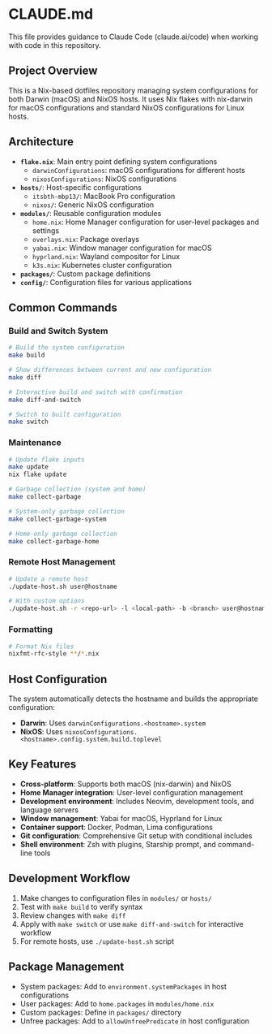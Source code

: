 # CLAUDE.md

This file provides guidance to Claude Code (claude.ai/code) when working with code in this repository.

## Project Overview

This is a Nix-based dotfiles repository managing system configurations for both Darwin (macOS) and NixOS hosts. It uses Nix flakes with nix-darwin for macOS configurations and standard NixOS configurations for Linux hosts.

## Architecture

- **`flake.nix`**: Main entry point defining system configurations
  - `darwinConfigurations`: macOS configurations for different hosts
  - `nixosConfigurations`: NixOS configurations
- **`hosts/`**: Host-specific configurations
  - `itsbth-mbp13/`: MacBook Pro configuration
  - `nixos/`: Generic NixOS configuration
- **`modules/`**: Reusable configuration modules
  - `home.nix`: Home Manager configuration for user-level packages and settings
  - `overlays.nix`: Package overlays
  - `yabai.nix`: Window manager configuration for macOS
  - `hyprland.nix`: Wayland compositor for Linux
  - `k3s.nix`: Kubernetes cluster configuration
- **`packages/`**: Custom package definitions
- **`config/`**: Configuration files for various applications

## Common Commands

### Build and Switch System
```bash
# Build the system configuration
make build

# Show differences between current and new configuration
make diff

# Interactive build and switch with confirmation
make diff-and-switch

# Switch to built configuration
make switch
```

### Maintenance
```bash
# Update flake inputs
make update
nix flake update

# Garbage collection (system and home)
make collect-garbage

# System-only garbage collection
make collect-garbage-system

# Home-only garbage collection  
make collect-garbage-home
```

### Remote Host Management
```bash
# Update a remote host
./update-host.sh user@hostname

# With custom options
./update-host.sh -r <repo-url> -l <local-path> -b <branch> user@hostname
```

### Formatting
```bash
# Format Nix files
nixfmt-rfc-style **/*.nix
```

## Host Configuration

The system automatically detects the hostname and builds the appropriate configuration:
- **Darwin**: Uses `darwinConfigurations.<hostname>.system`
- **NixOS**: Uses `nixosConfigurations.<hostname>.config.system.build.toplevel`

## Key Features

- **Cross-platform**: Supports both macOS (nix-darwin) and NixOS
- **Home Manager integration**: User-level configuration management
- **Development environment**: Includes Neovim, development tools, and language servers
- **Window management**: Yabai for macOS, Hyprland for Linux
- **Container support**: Docker, Podman, Lima configurations
- **Git configuration**: Comprehensive Git setup with conditional includes
- **Shell environment**: Zsh with plugins, Starship prompt, and command-line tools

## Development Workflow

1. Make changes to configuration files in `modules/` or `hosts/`
2. Test with `make build` to verify syntax
3. Review changes with `make diff`
4. Apply with `make switch` or use `make diff-and-switch` for interactive workflow
5. For remote hosts, use `./update-host.sh` script

## Package Management

- System packages: Add to `environment.systemPackages` in host configurations
- User packages: Add to `home.packages` in `modules/home.nix`
- Custom packages: Define in `packages/` directory
- Unfree packages: Add to `allowUnfreePredicate` in host configuration